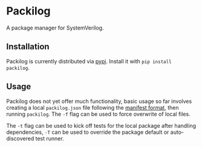 # Packilog

A package manager for SystemVerilog.

## Installation

Packilog is currently distributed via [pypi](https://pypi.python.org/pypi/Packilog). Install it with `pip install packilog`. 

## Usage

Packilog does not yet offer much functionality, basic usage so far involves creating a local `packilog.json` file following the [manifest format](docs/manifest_format.md), then running `packilog`. The `-f` flag can be used to force overwrite of local files.

The `-t` flag can be used to kick off tests for the local package after handling dependencies, `-T` can be used to override the package default or auto-discovered test runner.

